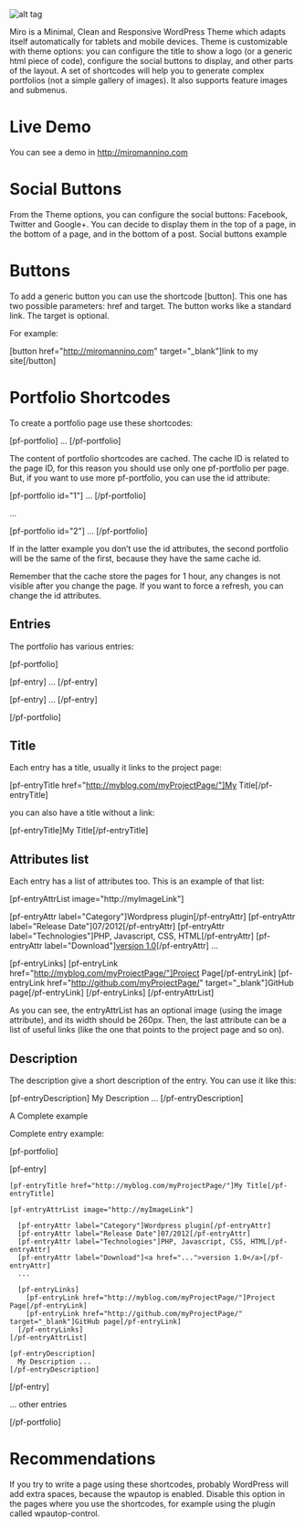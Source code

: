![alt tag](https://raw.github.com/miromannino/MiroWPTheme/master/screenshot.png)

Miro is a Minimal, Clean and Responsive WordPress Theme which adapts itself automatically for tablets and mobile devices. Theme is customizable with theme options: you can configure the title to show a logo (or a generic html piece of code), configure the social buttons to display, and other parts of the layout. A set of shortcodes will help you to generate complex portfolios (not a simple gallery of images). It also supports feature images and submenus.

# Live Demo

You can see a demo in http://miromannino.com


# Social Buttons

From the Theme options, you can configure the social buttons: Facebook, Twitter and Google+. You can decide to display them in the top of a page, in the bottom of a page, and in the bottom of a post. Social buttons example


# Buttons

To add a generic button you can use the shortcode [button]. This one has two possible parameters: href and target. The button works like a standard link. The target is optional.

For example:

[button href="http://miromannino.com" target="_blank"]link to my site[/button]


# Portfolio Shortcodes

To create a portfolio page use these shortcodes:

[pf-portfolio]
  ...
[/pf-portfolio]

The content of portfolio shortcodes are cached. The cache ID is related to the page ID, for this reason you should use only one pf-portfolio per page. But, if you want to use more pf-portfolio, you can use the id attribute:

[pf-portfolio id="1"]
  ...
[/pf-portfolio]

  ...

[pf-portfolio id="2"]
  ...
[/pf-portfolio]

If in the latter example you don’t use the id attributes, the second portfolio will be the same of the first, because they have the same cache id.

Remember that the cache store the pages for 1 hour, any changes is not visible after you change the page. If you want to force a refresh, you can change the id attributes.


## Entries

The portfolio has various entries:

[pf-portfolio]
	
  [pf-entry]
    ...
  [/pf-entry]

  [pf-entry]
    ...
  [/pf-entry]
	
[/pf-portfolio]


## Title

Each entry has a title, usually it links to the project page:

[pf-entryTitle href="http://myblog.com/myProjectPage/"]My Title[/pf-entryTitle]

you can also have a title without a link:

[pf-entryTitle]My Title[/pf-entryTitle]

## Attributes list

Each entry has a list of attributes too. This is an example of that list:

[pf-entryAttrList image="http://myImageLink"]

  [pf-entryAttr label="Category"]Wordpress plugin[/pf-entryAttr]
  [pf-entryAttr label="Release Date"]07/2012[/pf-entryAttr]
  [pf-entryAttr label="Technologies"]PHP, Javascript, CSS, HTML[/pf-entryAttr]
  [pf-entryAttr label="Download"]<a href="...">version 1.0</a>[/pf-entryAttr]
  ...
			
  [pf-entryLinks]
    [pf-entryLink href="http://myblog.com/myProjectPage/"]Project Page[/pf-entryLink]
    [pf-entryLink href="http://github.com/myProjectPage/" target="_blank"]GitHub page[/pf-entryLink]
  [/pf-entryLinks]
[/pf-entryAttrList]

As you can see, the entryAttrList has an optional image (using the image attribute), and its width should be 260px. Then, the last attribute can be a list of useful links (like the one that points to the project page and so on).


## Description

The description give a short description of the entry. You can use it like this:

[pf-entryDescription]
  My Description ...
[/pf-entryDescription]

A Complete example

Complete entry example:

[pf-portfolio]

  [pf-entry]

    [pf-entryTitle href="http://myblog.com/myProjectPage/"]My Title[/pf-entryTitle]

    [pf-entryAttrList image="http://myImageLink"]

      [pf-entryAttr label="Category"]Wordpress plugin[/pf-entryAttr]
      [pf-entryAttr label="Release Date"]07/2012[/pf-entryAttr]
      [pf-entryAttr label="Technologies"]PHP, Javascript, CSS, HTML[/pf-entryAttr]
      [pf-entryAttr label="Download"]<a href="...">version 1.0</a>[/pf-entryAttr]
      ...
			
      [pf-entryLinks]
        [pf-entryLink href="http://myblog.com/myProjectPage/"]Project Page[/pf-entryLink]
        [pf-entryLink href="http://github.com/myProjectPage/" target="_blank"]GitHub page[/pf-entryLink]
      [/pf-entryLinks]
    [/pf-entryAttrList]

    [pf-entryDescription]
      My Description ...
    [/pf-entryDescription]

  [/pf-entry]
	
  ... other entries
	
[/pf-portfolio]


# Recommendations

If you try to write a page using these shortcodes, probably WordPress will add extra spaces, because the wpautop is enabled. Disable this option in the pages where you use the shortcodes, for example using the plugin called wpautop-control.
